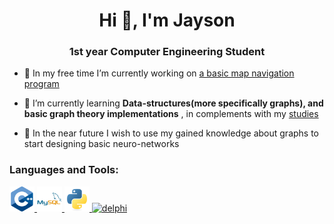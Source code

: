 <h1 align="center">Hi 👋, I'm Jayson</h1>
<h3 align="center">1st year Computer Engineering Student</h3>

- 🔭 In my free time I’m currently working on [a basic map navigation program](https://github.com/JaysonBam/Basic_Navigation_Algorithm)

- 🌱 I’m currently learning **Data-structures(more specifically graphs), and basic graph theory implementations** , in complements with my [studies](https://github.com/JaysonBam/COS110)

- 🔮 In the near future I wish to use my gained knowledge about graphs to start designing basic neuro-networks

<p align="left">
</p>

<h3 align="left">Languages and Tools:</h3>
<p align="left">
  <a href="https://www.w3schools.com/cpp/" target="_blank" rel="noreferrer">
    <img src="https://raw.githubusercontent.com/devicons/devicon/master/icons/cplusplus/cplusplus-original.svg" alt="cplusplus" width="40" height="40"/>
  </a>
  <a href="https://www.mysql.com/" target="_blank" rel="noreferrer">
    <img src="https://raw.githubusercontent.com/devicons/devicon/master/icons/mysql/mysql-original-wordmark.svg" alt="mysql" width="40" height="40"/>
  </a>
  <a href="https://www.python.org" target="_blank" rel="noreferrer">
    <img src="https://raw.githubusercontent.com/devicons/devicon/master/icons/python/python-original.svg" alt="python" width="40" height="40"/>
  </a>
  <a href="https://www.embarcadero.com/products/delphi" target="_blank" rel="noreferrer">
    <img src="https://cdn-icons-png.flaticon.com/512/5968/5968252.png" alt="delphi" width="40" height="40"/>
  </a>
</p>

